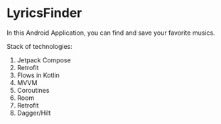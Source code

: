 # LyricsFinder

In this Android Application, you can find and save your favorite musics.

Stack of technologies:
1. Jetpack Compose
2. Retrofit
3. Flows in Kotlin
4. MVVM
5. Coroutines
6. Room
7. Retrofit
8. Dagger/Hilt
